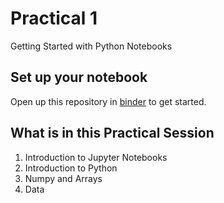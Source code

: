 # Practical 1
Getting Started with Python Notebooks


## Set up your notebook 
Open up this repository in [binder](https://mybinder.org/v2/gh/KF5012-AI2020/Practical1/9183ac33bd49428851ae9acd095a67267d7ad9e8) to get started.

## What is in this Practical Session
1. Introduction to Jupyter Notebooks
2. Introduction to Python
3. Numpy and Arrays
4. Data
